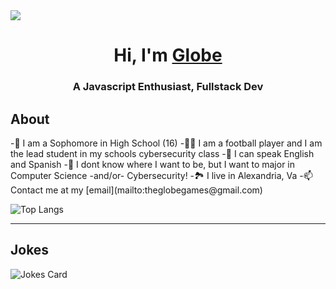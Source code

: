 <img src="https://readme-typing-svg.herokuapp.com?vCenter=true&lines=Hi!+I'm+Globe!;Javascript+enthusiast;Owner+of+Globalwide+Games">
<h1 align="center">Hi, I'm <a href="https://notamplify.online">Globe</a></h1>
<h3 align="center">A Javascript Enthusiast, Fullstack Dev</h3>
<h2>About</h2>
-🏫 I am a Sophomore in High School (16)
-👨‍💻 I am a football player and I am the lead student in my schools cybersecurity class
-📙 I can speak English and Spanish
-🔭 I dont know where I want to be, but I want to major in Computer Science -and/or- Cybersecurity!
-🏞️ I live in Alexandria, Va
-📫 Contact me at my [email](mailto:theglobegames@gmail.com)

![Top Langs](https://github-readme-stats.vercel.app/api/top-langs/?username=GlobeTheDev&theme=github_dark)
<hr>
<h2>Jokes</h2>
<img src="https://readme-jokes.vercel.app/api" alt="Jokes Card" />

</html>
